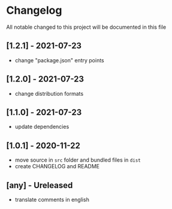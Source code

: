 # Changelog
All notable changed to this project will be documented in this file

## [1.2.1] - 2021-07-23
- change "package.json" entry points

## [1.2.0] - 2021-07-23
- change distribution formats

## [1.1.0] - 2021-07-23
- update dependencies

## [1.0.1] - 2020-11-22
- move source in `src` folder and bundled files in `dist`
- create CHANGELOG and README

## [any] - Ureleased
- translate comments in english